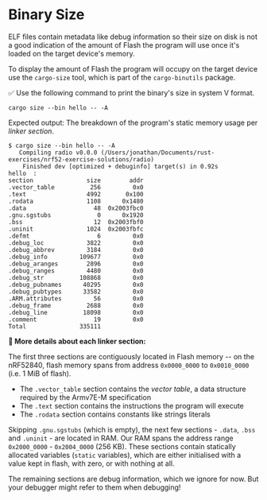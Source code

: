 # Binary Size

ELF files contain metadata like debug information so their size on disk is not a good indication of the amount of Flash the program will use once it's loaded on the target device's memory.

To display the amount of Flash the program will occupy on the target device use the `cargo-size` tool, which is part of the `cargo-binutils` package.

✅ Use the following command to print the binary's size in system V format.

``` console
cargo size --bin hello -- -A
```

Expected output: The breakdown of the program's static memory usage per *linker section*.

```console
$ cargo size --bin hello -- -A
   Compiling radio v0.0.0 (/Users/jonathan/Documents/rust-exercises/nrf52-exercise-solutions/radio)
    Finished dev [optimized + debuginfo] target(s) in 0.92s
hello  :
section               size        addr
.vector_table          256         0x0
.text                 4992       0x100
.rodata               1108      0x1480
.data                   48  0x2003fbc0
.gnu.sgstubs             0      0x1920
.bss                    12  0x2003fbf0
.uninit               1024  0x2003fbfc
.defmt                   6         0x0
.debug_loc            3822         0x0
.debug_abbrev         3184         0x0
.debug_info         109677         0x0
.debug_aranges        2896         0x0
.debug_ranges         4480         0x0
.debug_str          108868         0x0
.debug_pubnames      40295         0x0
.debug_pubtypes      33582         0x0
.ARM.attributes         56         0x0
.debug_frame          2688         0x0
.debug_line          18098         0x0
.comment                19         0x0
Total               335111
```

**🔎 More details about each linker section:**

The first three sections are contiguously located in Flash memory -- on the nRF52840, flash memory spans from address `0x0000_0000` to `0x0010_0000` (i.e. 1 MiB of flash).

* The `.vector_table` section contains the *vector table*, a data structure required by the Armv7E-M specification
* The `.text` section contains the instructions the program will execute
* The `.rodata` section contains constants like strings literals

Skipping `.gnu.sgstubs` (which is empty), the next few sections - `.data`, `.bss` and `.uninit` - are located in RAM. Our RAM spans the address range `0x2000_0000` - `0x2004_0000` (256 KB). These sections contain statically allocated variables (`static` variables), which are either initialised with a value kept in flash, with zero, or with nothing at all.

The remaining sections are debug information, which we ignore for now. But your debugger might refer to them when debugging!
